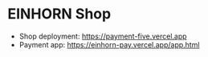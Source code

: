 # EINHORN Shop

- Shop deployment: https://payment-five.vercel.app
- Payment app: https://einhorn-pay.vercel.app/app.html
